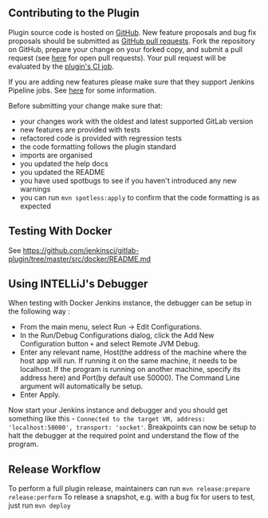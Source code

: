 ## Contributing to the Plugin

Plugin source code is hosted on [GitHub](https://github.com/jenkinsci/gitlab-plugin).
New feature proposals and bug fix proposals should be submitted as
[GitHub pull requests](https://help.github.com/articles/creating-a-pull-request).
Fork the repository on GitHub, prepare your change on your forked
copy, and submit a pull request (see [here](https://github.com/jenkinsci/gitlab-plugin/pulls) for open pull requests). Your pull request will be evaluated by the [plugin's CI job](https://ci.jenkins.io/blue/organizations/jenkins/Plugins%2Fgitlab-plugin/).

If you are adding new features please make sure that they support Jenkins Pipeline jobs.
See [here](https://github.com/jenkinsci/workflow-plugin/blob/master/COMPATIBILITY.md) for some information.


Before submitting your change make sure that:
* your changes work with the oldest and latest supported GitLab version
* new features are provided with tests
* refactored code is provided with regression tests
* the code formatting follows the plugin standard
* imports are organised
* you updated the help docs
* you updated the README
* you have used spotbugs to see if you haven't introduced any new warnings
* you can run `mvn spotless:apply` to confirm that the code formatting is as expected

## Testing With Docker

See https://github.com/jenkinsci/gitlab-plugin/tree/master/src/docker/README.md

## Using INTELLiJ's Debugger

When testing with Docker Jenkins instance, the debugger can be setup in the following way :
* From the main menu, select Run -> Edit Configurations.
* In the Run/Debug Configurations dialog, click the Add New Configuration button `+` and select Remote JVM Debug.
* Enter any relevant name, Host(the address of the machine where the host app will run. If running it on the same machine, it needs to be localhost. If the program is running on another machine, specify its address here) and Port(by default use 50000). The Command Line argument will automatically be setup.
* Enter Apply.

Now start your Jenkins instance and debugger and you should get something like this - `Connected to the target VM, address: 'localhost:50000', transport: 'socket'`.
Breakpoints can now be setup to halt the debugger at the required point and understand the flow of the program.  

## Release Workflow

To perform a full plugin release, maintainers can run ``mvn release:prepare release:perform`` To release a snapshot, e.g. with a bug fix for users to test, just run ``mvn deploy``
